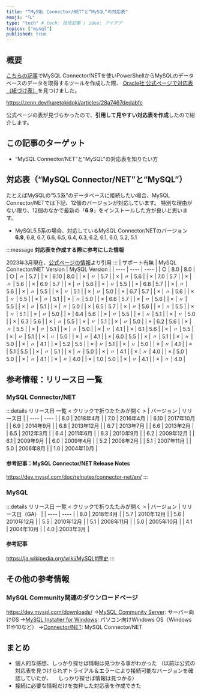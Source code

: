 ```yaml
---
title: "“MySQL Connector/NET”と“MySQL”の対応表"
emoji: "🔍"
type: "tech" # tech: 技術記事 / idea: アイデア
topics: ["mysql"]
published: true
---
```

## 概要

[こちらの記事](https://zenn.dev/haretokidoki/articles/28a7467dedabfc)でMySQL Connector/NETを使いPowerShellからMySQLのデータベースのデータを取得するツールを作成した際、
[Oracle社 公式ページで対応表（紐づけ表）](https://dev.mysql.com/doc/connector-net/en/connector-net-versions.html)を見つけました。

https://zenn.dev/haretokidoki/articles/28a7467dedabfc

公式ページの表が見づらかったので、**引用して見やすい対応表を作成**したので紹介します。

## この記事のターゲット

- “MySQL Connector/NET”と“MySQL”の対応表を知りたい方

## 対応表（“MySQL Connector/NET”と“MySQL”）

たとえばMySQLの“5.5系”のデータベースに接続したい場合、MySQL Connector/NETでは下記、12個のバージョンが対応しています。
特別な理由がない限り、12個のなかで最新の「**6.9**」をインストールした方が良いと思います。

- MySQL5.5系の場合、対応しているMySQL Connector/NETのバージョン
**6.9**, 6.8, 6.7, 6.6, 6.5, 6.4, 6.3, 6.2, 6.1, 6.0, 5.2, 5.1

:::message
**対応表を作成する際に参考にした情報**

2023年3月現在、[公式ページの情報](https://dev.mysql.com/doc/connector-net/en/connector-net-versions.html)より引用
:::
| サポート有無 | MySQL Connector/NET Version | MySQL Version |
| ---- | ---- | ---- |
| ○ | 8.0 | 8.0 |
| ○ | 〃 | 5.7 |
| × | 6.10 | 8.0 |
| × | 〃 | 5.7 |
| × | 〃 | 5.6 |
| × | 7.0 | 5.7 |
| × | 〃 | 5.6 |
| × | 6.9 | 5.7 |
| × | 〃 | 5.6 |
| × | 〃 | 5.5 |
| × | 6.8 | 5.7 |
| × | 〃 | 5.6 |
| × | 〃 | 5.5 |
| × | 〃 | 5.1 |
| × | 〃 | 5.0 |
| × | 6.7 | 5.7 |
| × | 〃 | 5.6 |
| × | 〃 | 5.5 |
| × | 〃 | 5.1 |
| × | 〃 | 5.0 |
| × | 6.6 | 5.7 |
| × | 〃 | 5.6 |
| × | 〃 | 5.5 |
| × | 〃 | 5.1 |
| × | 〃 | 5.0 |
| × | 6.5 | 5.7 |
| × | 〃 | 5.6 |
| × | 〃 | 5.5 |
| × | 〃 | 5.1 |
| × | 〃 | 5.0 |
| × | 6.4 | 5.6 |
| × | 〃 | 5.5 |
| × | 〃 | 5.1 |
| × | 〃 | 5.0 |
| × | 6.3 | 5.6 |
| × | 〃 | 5.5 |
| × | 〃 | 5.1 |
| × | 〃 | 5.0 |
| × | 6.2 | 5.6 |
| × | 〃 | 5.5 |
| × | 〃 | 5.1 |
| × | 〃 | 5.0 |
| × | 〃 | 4.1 |
| × | 6.1 | 5.6 |
| × | 〃 | 5.5 |
| × | 〃 | 5.1 |
| × | 〃 | 5.0 |
| × | 〃 | 4.1 |
| × | 6.0 | 5.5 |
| × | 〃 | 5.1 |
| × | 〃 | 5.0 |
| × | 〃 | 4.1 |
| × | 5.2 | 5.5 |
| × | 〃 | 5.1 |
| × | 〃 | 5.0 |
| × | 〃 | 4.1 |
| × | 5.1 | 5.5 |
| × | 〃 | 5.1 |
| × | 〃 | 5.0 |
| × | 〃 | 4.1 |
| × | 〃 | 4.0 |
| × | 5.0 | 5.0 |
| × | 〃 | 4.1 |
| × | 〃 | 4.0 |
| × | 1.0 | 5.0 |
| × | 〃 | 4.1 |
| × | 〃 | 4.0 |

## 参考情報：リリース日 一覧

### MySQL Connector/NET

:::details リリース日 一覧 < クリックで折りたたみが開く >
| バージョン | リリース日 |
| ---- | ---- |
| 8.0 | 2018年4月 |
| 7.0 | 2016年4月 |
| 6.10 | 2017年10月 |
| 6.9 | 2014年9月 |
| 6.8 | 2013年12月 |
| 6.7 | 2013年7月 |
| 6.6 | 2013年2月 |
| 6.5 | 2012年3月 |
| 6.4 | 2011年6月 |
| 6.3 | 2010年9月 |
| 6.2 | 2009年12月 |
| 6.1 | 2009年9月 |
| 6.0 | 2009年4月 |
| 5.2 | 2008年2月 |
| 5.1 | 2007年11月 |
| 5.0 | 2006年8月 |
| 1.0 | 2004年10月 |

#### 参考記事：MySQL Connector/NET Release Notes

https://dev.mysql.com/doc/relnotes/connector-net/en/
:::

### MySQL

:::details リリース日 一覧 < クリックで折りたたみが開く >
| バージョン | リリース日（GA） |
| ---- | ---- |
| 8.0  | 2018年4月 |
| 5.7  | 2010年12月 |
| 5.6  | 2010年12月 |
| 5.5  | 2010年12月 |
| 5.1  | 2008年11月 |
| 5.0  | 2005年10月 |
| 4.1  | 2004年10月 |
| 4.0  | 2003年3月 |

#### 参考記事

https://ja.wikipedia.org/wiki/MySQL#歴史
:::

## その他の参考情報

### MySQL Community関連のダウンロードページ

https://dev.mysql.com/downloads/
→[MySQL Community Server](https://dev.mysql.com/downloads/mysql/): サーバー向けOS
→[MySQL Installer for Windows](https://dev.mysql.com/downloads/windows/): パソコン向けWindows OS（Windows 11や10など）
→[Connector/NET](https://dev.mysql.com/downloads/connector/net/): MySQL Connector/NET

## まとめ

- 個人的な感想、しっかり探せば情報は見つかる事がわかった
（以前は公式の対応表を見つけられずトライアル＆エラーにより接続可能なバージョンを確認していたが、
　しっかり探せば情報は見つかる）
- 接続に必要な情報だけを抜粋した対応表を作成できた
